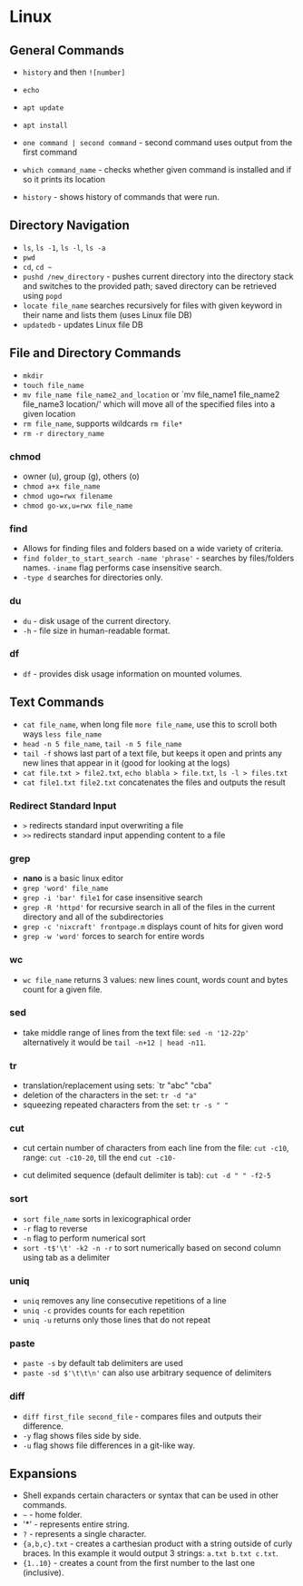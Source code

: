 # Linux

## General Commands

- `history` and then `![number]`
- `echo`

- `apt update`
- `apt install`
- `one command | second command` - second command uses output from the first command
- `which command_name` - checks whether given command is installed and if so it prints its location
- `history` - shows history of commands that were run.

## Directory Navigation

- `ls`, `ls -1`, `ls -l`, `ls -a`
- `pwd`
- `cd`, `cd ~`
- `pushd /new_directory` - pushes current directory into the directory stack and switches to the provided path; saved directory can be retrieved using `popd`
- `locate file_name` searches recursively for files with given keyword in their name and lists them (uses Linux file DB)
- `updatedb` - updates Linux file DB

## File and Directory Commands

- `mkdir`
- `touch file_name`
- `mv file_name file_name2_and_location` or `mv file_name1 file_name2 file_name3 location/' which will move all of the specified files into a given location
- `rm file_name`, supports wildcards `rm file*`
- `rm -r directory_name`

### chmod

- owner (u), group (g), others (o)
- `chmod a+x file_name`
- `chmod ugo=rwx filename`
- `chmod go-wx,u=rwx file_name`

### find

- Allows for finding files and folders based on a wide variety of criteria.
- `find folder_to_start_search -name 'phrase'` - searches by files/folders names. `-iname` flag performs case insensitive search.
- `-type d` searches for directories only.

### du

- `du` - disk usage of the current directory.
- `-h` - file size in human-readable format.

### df

- `df` - provides disk usage information on mounted volumes.

## Text Commands

- `cat file_name`, when long file `more file_name`, use this to scroll both ways `less file_name`
- `head -n 5 file_name`, `tail -n 5 file_name`
- `tail -f` shows last part of a text file, but keeps it open and prints any new lines that appear in it (good for looking at the logs)
- `cat file.txt > file2.txt`, `echo blabla > file.txt`, `ls -l > files.txt`
- `cat file1.txt file2.txt` concatenates the files and outputs the result

### Redirect Standard Input

- `>` redirects standard input overwriting a file
- `>>` redirects standard input appending content to a file

### grep

- **nano** is a basic linux editor
- `grep 'word' file_name`
- `grep -i 'bar' file1` for case insensitive search
- `grep -R 'httpd'` for recursive search in all of the files in the current directory and all of the subdirectories
- `grep -c 'nixcraft' frontpage.m` displays count of hits for given word
- `grep -w 'word'` forces to search for entire words

### wc

- `wc file_name` returns 3 values: new lines count, words count and bytes count for a given file.

### sed

- take middle range of lines from the text file: `sed -n '12-22p'` alternatively it would be `tail -n+12 | head -n11`.

### tr

- translation/replacement using sets: `tr "abc" "cba"
- deletion of the characters in the set: `tr -d "a"`
- squeezing repeated characters from the set: `tr -s " "`

### cut

- cut certain number of characters from each line from the file: `cut -c10`, range: `cut -c10-20`, till the end `cut -c10-`

- cut delimited sequence (default delimiter is tab): `cut -d " " -f2-5`

### sort

- `sort file_name` sorts in lexicographical order
- `-r` flag to reverse
- `-n` flag to perform numerical sort
- `sort -t$'\t' -k2 -n -r` to sort numerically based on second column using tab as a delimiter

### uniq

- `uniq` removes any line consecutive repetitions of a line
- `uniq -c` provides counts for each repetition
- `uniq -u` returns only those lines that do not repeat

### paste

- `paste -s` by default tab delimiters are used
- `paste -sd $'\t\t\n'` can also use arbitrary sequence of delimiters

### diff

- `diff first_file second_file` - compares files and outputs their difference.
- `-y` flag shows files side by side.
- `-u` flag shows file differences in a git-like way.

## Expansions

- Shell expands certain characters or syntax that can be used in other commands.
- `~` - home folder.
- '*' - represents entire string.
- `?` - represents a single character.
- `{a,b,c}.txt` - creates a carthesian product with a string outside of curly braces. In this example it would output 3 strings: `a.txt b.txt c.txt`.
- `{1..10}` - creates a count from the first number to the last one (inclusive).
